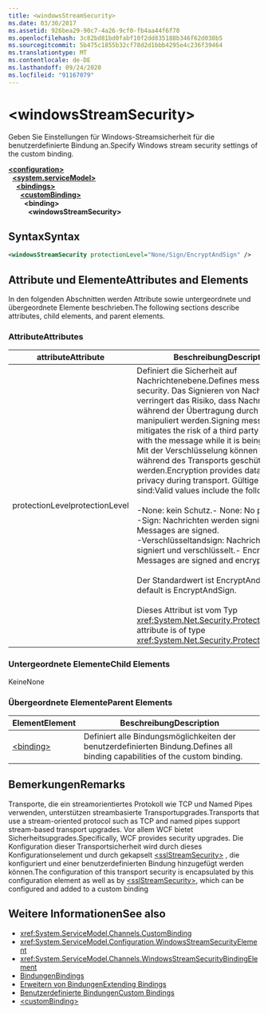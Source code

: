 ```yaml
---
title: <windowsStreamSecurity>
ms.date: 03/30/2017
ms.assetid: 926bea29-90c7-4a26-9cf0-fb4aa44f6f70
ms.openlocfilehash: 3c82bd81bd0fabf10f2dd835188b346f62d038b5
ms.sourcegitcommit: 5b475c1855b32cf78d2d1bbb4295e4c236f39464
ms.translationtype: MT
ms.contentlocale: de-DE
ms.lasthandoff: 09/24/2020
ms.locfileid: "91167079"
---
```

# \<windowsStreamSecurity>

<span data-ttu-id="7bd08-101">Geben Sie Einstellungen für Windows-Streamsicherheit für die benutzerdefinierte Bindung an.</span><span class="sxs-lookup"><span data-stu-id="7bd08-101">Specify Windows stream security settings of the custom binding.</span></span>  
  
[**\<configuration>**](../configuration-element.md)\
&nbsp;&nbsp;[**\<system.serviceModel>**](system-servicemodel.md)\
&nbsp;&nbsp;&nbsp;&nbsp;[**\<bindings>**](bindings.md)\
&nbsp;&nbsp;&nbsp;&nbsp;&nbsp;&nbsp;[**\<customBinding>**](custombinding.md)\
&nbsp;&nbsp;&nbsp;&nbsp;&nbsp;&nbsp;&nbsp;&nbsp;**\<binding>**\
&nbsp;&nbsp;&nbsp;&nbsp;&nbsp;&nbsp;&nbsp;&nbsp;&nbsp;&nbsp;**\<windowsStreamSecurity>**  
  
## <a name="syntax"></a><span data-ttu-id="7bd08-102">Syntax</span><span class="sxs-lookup"><span data-stu-id="7bd08-102">Syntax</span></span>  
  
```xml  
<windowsStreamSecurity protectionLevel="None/Sign/EncryptAndSign" />
```  
  
## <a name="attributes-and-elements"></a><span data-ttu-id="7bd08-103">Attribute und Elemente</span><span class="sxs-lookup"><span data-stu-id="7bd08-103">Attributes and Elements</span></span>  

 <span data-ttu-id="7bd08-104">In den folgenden Abschnitten werden Attribute sowie untergeordnete und übergeordnete Elemente beschrieben.</span><span class="sxs-lookup"><span data-stu-id="7bd08-104">The following sections describe attributes, child elements, and parent elements.</span></span>  
  
### <a name="attributes"></a><span data-ttu-id="7bd08-105">Attribute</span><span class="sxs-lookup"><span data-stu-id="7bd08-105">Attributes</span></span>  
  
|<span data-ttu-id="7bd08-106">attribute</span><span class="sxs-lookup"><span data-stu-id="7bd08-106">Attribute</span></span>|<span data-ttu-id="7bd08-107">Beschreibung</span><span class="sxs-lookup"><span data-stu-id="7bd08-107">Description</span></span>|  
|---------------|-----------------|  
|<span data-ttu-id="7bd08-108">protectionLevel</span><span class="sxs-lookup"><span data-stu-id="7bd08-108">protectionLevel</span></span>|<span data-ttu-id="7bd08-109">Definiert die Sicherheit auf Nachrichtenebene.</span><span class="sxs-lookup"><span data-stu-id="7bd08-109">Defines message-level security.</span></span> <span data-ttu-id="7bd08-110">Das Signieren von Nachrichten verringert das Risiko, dass Nachrichten während der Übertragung durch Dritte manipuliert werden.</span><span class="sxs-lookup"><span data-stu-id="7bd08-110">Signing messages mitigates the risk of a third party tampering with the message while it is being transferred.</span></span> <span data-ttu-id="7bd08-111">Mit der Verschlüsselung können Daten während des Transports geschützt werden.</span><span class="sxs-lookup"><span data-stu-id="7bd08-111">Encryption provides data-level privacy during transport.</span></span> <span data-ttu-id="7bd08-112">Gültige Werte sind:</span><span class="sxs-lookup"><span data-stu-id="7bd08-112">Valid values include the following:</span></span><br /><br /> <span data-ttu-id="7bd08-113">-None: kein Schutz.</span><span class="sxs-lookup"><span data-stu-id="7bd08-113">-   None: No protection.</span></span><br /><span data-ttu-id="7bd08-114">-Sign: Nachrichten werden signiert.</span><span class="sxs-lookup"><span data-stu-id="7bd08-114">-   Sign: Messages are signed.</span></span><br /><span data-ttu-id="7bd08-115">-Verschlüsseltandsign: Nachrichten werden signiert und verschlüsselt.</span><span class="sxs-lookup"><span data-stu-id="7bd08-115">-   EncryptAndSign: Messages are signed and encrypted.</span></span><br /><br /> <span data-ttu-id="7bd08-116">Der Standardwert ist EncryptAndSign.</span><span class="sxs-lookup"><span data-stu-id="7bd08-116">The default is EncryptAndSign.</span></span><br /><br /> <span data-ttu-id="7bd08-117">Dieses Attribut ist vom Typ <xref:System.Net.Security.ProtectionLevel>.</span><span class="sxs-lookup"><span data-stu-id="7bd08-117">This attribute is of type <xref:System.Net.Security.ProtectionLevel>.</span></span>|  
  
### <a name="child-elements"></a><span data-ttu-id="7bd08-118">Untergeordnete Elemente</span><span class="sxs-lookup"><span data-stu-id="7bd08-118">Child Elements</span></span>  

 <span data-ttu-id="7bd08-119">Keine</span><span class="sxs-lookup"><span data-stu-id="7bd08-119">None</span></span>  
  
### <a name="parent-elements"></a><span data-ttu-id="7bd08-120">Übergeordnete Elemente</span><span class="sxs-lookup"><span data-stu-id="7bd08-120">Parent Elements</span></span>  
  
|<span data-ttu-id="7bd08-121">Element</span><span class="sxs-lookup"><span data-stu-id="7bd08-121">Element</span></span>|<span data-ttu-id="7bd08-122">Beschreibung</span><span class="sxs-lookup"><span data-stu-id="7bd08-122">Description</span></span>|  
|-------------|-----------------|  
|[\<binding>](bindings.md)|<span data-ttu-id="7bd08-123">Definiert alle Bindungsmöglichkeiten der benutzerdefinierten Bindung.</span><span class="sxs-lookup"><span data-stu-id="7bd08-123">Defines all binding capabilities of the custom binding.</span></span>|  
  
## <a name="remarks"></a><span data-ttu-id="7bd08-124">Bemerkungen</span><span class="sxs-lookup"><span data-stu-id="7bd08-124">Remarks</span></span>  

 <span data-ttu-id="7bd08-125">Transporte, die ein streamorientiertes Protokoll wie TCP und Named Pipes verwenden, unterstützen streambasierte Transportupgrades.</span><span class="sxs-lookup"><span data-stu-id="7bd08-125">Transports that use a stream-oriented protocol such as TCP and named pipes support stream-based transport upgrades.</span></span> <span data-ttu-id="7bd08-126">Vor allem WCF bietet Sicherheitsupgrades.</span><span class="sxs-lookup"><span data-stu-id="7bd08-126">Specifically, WCF provides security upgrades.</span></span> <span data-ttu-id="7bd08-127">Die Konfiguration dieser Transportsicherheit wird durch dieses Konfigurationselement und durch gekapselt [\<sslStreamSecurity>](sslstreamsecurity.md) , die konfiguriert und einer benutzerdefinierten Bindung hinzugefügt werden können.</span><span class="sxs-lookup"><span data-stu-id="7bd08-127">The configuration of this transport security is encapsulated by this configuration element  as well as by [\<sslStreamSecurity>](sslstreamsecurity.md), which can be configured and added to a custom binding</span></span>  
  
## <a name="see-also"></a><span data-ttu-id="7bd08-128">Weitere Informationen</span><span class="sxs-lookup"><span data-stu-id="7bd08-128">See also</span></span>

- <xref:System.ServiceModel.Channels.CustomBinding>
- <xref:System.ServiceModel.Configuration.WindowsStreamSecurityElement>
- <xref:System.ServiceModel.Channels.WindowsStreamSecurityBindingElement>
- [<span data-ttu-id="7bd08-129">Bindungen</span><span class="sxs-lookup"><span data-stu-id="7bd08-129">Bindings</span></span>](../../../wcf/bindings.md)
- [<span data-ttu-id="7bd08-130">Erweitern von Bindungen</span><span class="sxs-lookup"><span data-stu-id="7bd08-130">Extending Bindings</span></span>](../../../wcf/extending/extending-bindings.md)
- [<span data-ttu-id="7bd08-131">Benutzerdefinierte Bindungen</span><span class="sxs-lookup"><span data-stu-id="7bd08-131">Custom Bindings</span></span>](../../../wcf/extending/custom-bindings.md)
- [\<customBinding>](custombinding.md)
